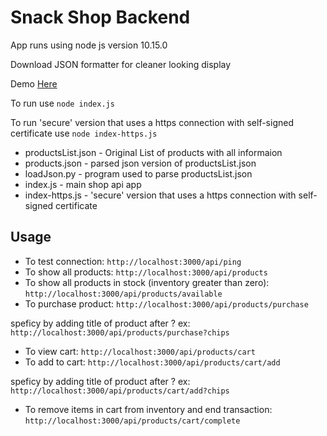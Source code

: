 # Snack Shop Backend

App runs using node js version 10.15.0

Download JSON formatter for cleaner looking display

Demo [Here](https://shopifycarttest.herokuapp.com/api/products)

To run use
``` node index.js ```

To run 'secure' version that uses a https connection with self-signed certificate use
``` node index-https.js ```

* productsList.json - Original List of products with all informaion
* products.json - parsed json version of productsList.json
* loadJson.py - program used to parse productsList.json
* index.js - main shop api app
* index-https.js - 'secure' version that uses a https connection with self-signed certificate


## Usage
- To test connection: ```http://localhost:3000/api/ping```
- To show all products: ```http://localhost:3000/api/products```
- To show all products in stock (inventory greater than zero): ```http://localhost:3000/api/products/available```
- To purchase product: ```http://localhost:3000/api/products/purchase```

speficy by adding title of product after ? ex: ```http://localhost:3000/api/products/purchase?chips```
- To view cart: ```http://localhost:3000/api/products/cart```
- To add to cart: ```http://localhost:3000/api/products/cart/add```

speficy by adding title of product after ? ex: ```http://localhost:3000/api/products/cart/add?chips```
- To remove items in cart from inventory and end transaction: ```http://localhost:3000/api/products/cart/complete```


